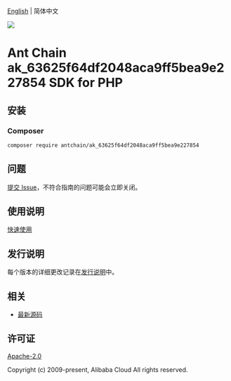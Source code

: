 [English](README.md) | 简体中文

![](https://aliyunsdk-pages.alicdn.com/icons/AlibabaCloud.svg)

# Ant Chain ak_63625f64df2048aca9ff5bea9e227854 SDK for PHP

## 安装

### Composer

```bash
composer require antchain/ak_63625f64df2048aca9ff5bea9e227854
```

## 问题

[提交 Issue](https://github.com/alipay/antchain-openapi-prod-sdk/issues/new)，不符合指南的问题可能会立即关闭。

## 使用说明

[快速使用](https://github.com/alipay/antchain-openapi-prod-sdk)

## 发行说明

每个版本的详细更改记录在[发行说明](./ChangeLog.txt)中。

## 相关

* [最新源码](https://github.com/antchain-openapi-sdk-php)

## 许可证

[Apache-2.0](http://www.apache.org/licenses/LICENSE-2.0)

Copyright (c) 2009-present, Alibaba Cloud All rights reserved.
